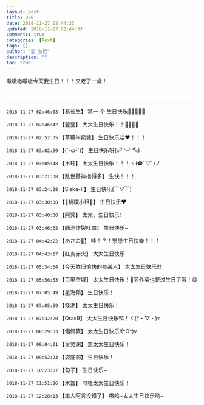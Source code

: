 ```yaml
---
layout: post
title: 336
date: 2018-11-27 02:44:33
updated: 2018-11-27 02:44:33
comments: true
categories: [Text]
tags: []
author: "恋_独哲"
description: ""
toc: true
---
```


<p dir="ltr"  >嗷嗷嗷嗷嗷今天我生日！！！又老了一歲！</p> 
<br />

---

`2018-11-27 02:46:08` 【易长生】 第一 个 生日快乐🎂🎉🎊🎈🎁

`2018-11-27 02:46:42` 【登登】 大大生日快乐！！🎂🎉🎉🎈

`2018-11-27 02:57:35` 【草莓牛奶糖】 生日快乐哇❤！！！

`2018-11-27 03:02:59` 【(´-ω-`)】 生日快乐呀(๑ºั╰╯ºั๑)

`2018-11-27 03:05:48` 【木珏】 太太生日快乐！！！ヾ(✿ﾟ▽ﾟ)ノ

`2018-11-27 03:21:38` 【乱世基神撸得多】 生快！！！

`2018-11-27 03:24:28` 【Siska-F】 生日快乐(￣▽￣)

`2018-11-27 03:30:08` 【🍑桃噗小租🐷】 生日快乐❤

`2018-11-27 03:40:30` 【阿蓂】 太太，生日快乐!

`2018-11-27 03:46:32` 【脑洞炸裂吐血】 生日快乐~

`2018-11-27 04:42:22` 【あさの🍄】 哇！？！戀戀生日快樂！！！

`2018-11-27 04:43:17` 【红炎赤火】 大大生日快乐

`2018-11-27 05:34:34` 【今天依旧愉快的参某人】 太太生日快乐!!!

`2018-11-27 05:56:53` 【百里空城】 太太生日快乐！🎂另外窝也要过生日了哦！😄

`2018-11-27 07:05:49` 【星海鞘】 生日快乐！

`2018-11-27 07:05:59` 【倏湖】 太太生日快乐！

`2018-11-27 07:32:20` 【Oras9】 太太生日快乐鸭！ヾ(*・▽・)ﾂ

`2018-11-27 08:29:33` 【翛翛簌】 太太生日快乐!(^O^)y

`2018-11-27 09:04:01` 【皇灵渊】 恋太太生日快乐！

`2018-11-27 09:52:23` 【袋底洞】 生日快乐！

`2018-11-27 10:23:07` 【句子】 生日快乐~

`2018-11-27 11:51:26` 【木笡】 呜哇太太生日快乐！

`2018-11-27 12:28:13` 【本人阿言没错了】 嗷呜~太太生日快乐哟~
